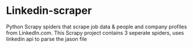 # Linkedin-scraper
Python Scrapy spiders that scrape job data &amp; people and company profiles from LinkedIn.com.  This Scrapy project contains 3 seperate spiders, uses linkedin api to parse the jason file
